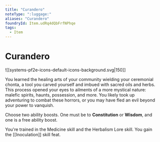 ```yaml
---
title: "Curandero"
noteType: ":luggage:"
aliases: "Curandero"
foundryId: Item.udRq4dQbFrfNPhqe
tags:
  - Item
---
```


# Curandero
![[systems-pf2e-icons-default-icons-background.svg|150]]

You learned the healing arts of your community wielding your ceremonial chonta, a tool you carved yourself and imbued with sacred oils and herbs. This process opened your eyes to ailments of a more mystical nature: malefic spirits, haunts, possession, and more. You likely took up adventuring to combat these horrors, or you may have fled an evil beyond your power to vanquish.

Choose two ability boosts. One must be to **Constitution** or **Wisdom**, and one is a free ability boost.

You're trained in the Medicine skill and the Herbalism Lore skill. You gain the [[Inoculation]] skill feat.
